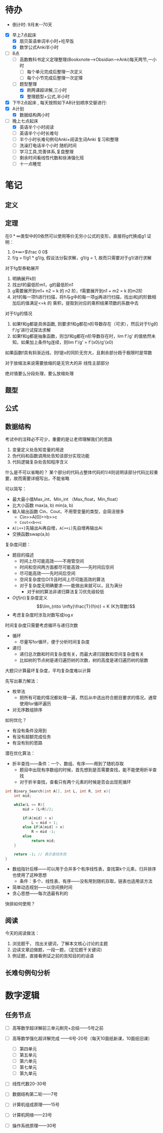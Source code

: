 # 待办
- 倒计时: 9月末--70天

- [x] 早上7点起床
	- [x] 扇贝英语单词半小时+吃早饭
	- [x] 数学公式Anki半小时

- [ ] 8点
	- [ ] 高数教科书定义定理整理(Bookxnote-->Obsidian-->Anki)每天两节,一小时
		- [ ] 每个单元完成后整理一次定义
		- [ ] 每个小节完成后整理一次定理
	- [ ] 题型整理
		- [x] 刷两课超详解,三小时
		- [x] 整理题型+公式,半小时

- [x] 下午2点起床 , 每天按照如下AB计划顺序交替进行:
- [x] A计划
	- [x] 数据结构两小时

- [ ] 晚上七点起床
	- [x] 英语半个小时阅读
	- [ ] 英语半个小时长难句
	- [ ] 半个小时长难句例句Anki+阅读生词Anki 复习和整理
	- [ ] 洗澡打电话半个小时 随机时间
	- [ ] 学习工具,完善体系,复盘整理
	- [ ] 剩余时间看线性代数和徐涛强化班
	- [ ] 十一点睡觉

# 笔记
## 定义
## 定理
在$0*\infty$类型中的0依然可以使用等价无穷小公式的变形，直接将g代换成g1
证明：
1. 0*$\infty$=$\frac 0 0$
2. f/g = f/g1 * g1/g, 假设法分裂求解，g1/g = 1, 故而只需要对于g1/进行求解



对于fg型泰勒展开
1. 明确展开k阶
2. 找出f的最低阶m1，g的最低阶n1
3. g需要展开到m1+ n2 = k 的 n2 阶，f需要展开到n1 + m2 = k 的m2阶
4. 对f的每一项fi进行扫描，将fi与g中的每一项gj再进行扫描，找出i和j的阶数相加后的值满足<=k 的 乘积，提取到对应的乘积结果项数的系数中去


对于f/g的情况
1. 如果f和g都是具体函数, 则要求f和g都在n阶导数存在（可求），然后对于f/g的f'/g'进行试探法求解
2. 如果f和g都是抽象函数，则当f和g都在n阶导数存在时，lim f'/g' 的值依然未知，如果加上条件fg连续，则lim f'/g' = f'(x0)/g'(x0)


如果函数f具有斜渐近线，则f是x的同阶无穷大，且剩余部分趋于极限时是常数


对于放缩法来说需要放缩的是无穷大的非 线性主部部分

绝对值要么分段处理，要么放缩处理


## 题型
## 公式
## 数据结构
考试中的注释必不可少，重要的是让老师理解我们的思路
1. 变量定义处告知变量的用途
2. 伪代码和函数调用处告知该部分实现功能
3. 代码逻辑复杂处告知程序含义

什么是不可以省略的？
某个部分的代码占整体代码的1/4则说明该部分代码比较重要，故而需要详细写出，不能省略

可以简写：
- 最大最小值Max_int、Min_int 
	（Max_float，Min_float）
- 比大小函数 max(a, b) min(a, b)
- 输入输出函数 Cin、Cout，不用管变量的类型，会简洁很多
	- Cin>>A[0]>>b>>c
	- `Cout<<b<<c`
- `A[i++]`先输出Ai再自增，`A[++i]`先自增再输出Ai
- 交换函数swap(a,b)


复杂度问题：
- 题目的描述
	- 时间上尽可能高效——不用管空间
	- 时间和空间两方面都尽可能高效——先时间后空间
	- 尽可能高效——先时间后空间
	- 空间复杂度位O(1)且时间上尽可能高效的算法
	- 对于复杂度无明确要求——能做出来就可以，且为满分
		- 对于树的算法非递归算法复习优先级较低
- $O(f(n))$复杂度定义
$$\lim_{n\to \infty}\frac{T}{f(n)} = K (K为常数)$$
- 考虑复杂度时涉及对数写成$\log x$



时间复杂度只需要考虑循环与递归次数
- 循环
	- 尽量写for循环，便于分析时间复杂度
- 递归
	- 递归总次数和时间复杂度有关，而最大递归层数和空间复杂度有关
	- 比如树的节点树是递归遍历树的次数，树的高度是递归遍历树的层数

大题只计算最坏复杂度，平均复杂度难以计算

先写出暴力解法：
- 枚举法
	- 把所有可能的情况都处理一遍，然后从中选出符合题目要求的情况，通常使用for循环遍历
- 对无序数组排序

如何优化？
- 有没有条件没用到
- 有没有超额完成任务
- 有没有别的思路

潜在优化算法：
- 折半查找——条件：一个、数组、有序——用到了随机存取
	- 题目中出现有序数组的时候，首先想到是否需要查找，能不能使用折半查找
	- 对于折半查找，查看只有两个元素的时候是否会出现死循环
```C
int Binary_Search(int A[], int L, int R, int x){
	int mid;

	while(L <= R){
		mid = (L+R)/2;

		if(A[mid] < x)
			L = mid + 1;
		else if(A[mid] > x)
			R = mid -1;
		else
			return mid;
	}

	return -1; // 表示查找失败
}
```
- 数组指针后移——可以用于合并多个有序线性表，查找第k个元素，归并排序也使用了这种思想
	- 条件：多个、线性表、有序——没有用到随机存取，链表也适用该方法
- 简单动态规划——以空间换时间
- 贪心思想——每次选最有利的

快排如何使用？


## 阅读

今天的阅读做法：
1. 浏览题干， 找出关键词，了解本文核心讨论的主题
2. 边读文章边做题，一段一题，（定位题干关键词）
3. 例证题，直接看例证之前的告知目的的话语

## 长难句例句分析

# 数字逻辑

## 任务节点
- [ ] 高等数学超详解前三单元刷完+总结——5号之前
- [ ] 高等数学强化超详解完成 ——6号-20号（每天10面纸新课，10面纸旧课）
	- [ ] 第四单元
	- [ ] 第五单元
	- [ ] 第六单元
	- [ ] 第七单元
	- [ ] 第九单元

- [ ] 线性代数20-30号

- [ ] 数据结构第二轮——7号
- [ ] 计算机组成原理——15号
- [ ] 计算机网络——23号
- [ ] 操作系统原理——30号
